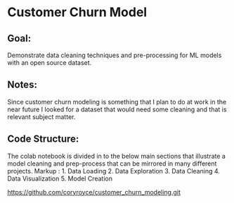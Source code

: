 # Customer Churn Model
## Goal:
Demonstrate data cleaning techniques and pre-processing for ML models with an open source dataset.

## Notes:
Since customer churn modeling is something that I plan to do at work in the near future I looked for a dataset that would need some cleaning and that is relevant subject matter.

## Code Structure:
The colab notebook is divided in to the below main sections that illustrate a model cleaning and prep-process that can be mirrored in many different projects.
Markup : 1. Data Loading
        2. Data Exploration
        3. Data Cleaning
        4. Data Visualization
        5. Model Creation
        
https://github.com/coryroyce/customer_churn_modeling.git
